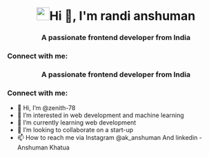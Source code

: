 <h1 align="center"><img src="https://camo.githubusercontent.com/e8e7b06ecf583bc040eb60e44eb5b8e0ecc5421320a92929ce21522dbc34c891/68747470733a2f2f6d656469612e67697068792e636f6d2f6d656469612f6876524a434c467a6361737252346961377a2f67697068792e676966" width="30px">Hi 👋, I'm randi anshuman</h1>
<h3 align="center">A passionate frontend developer from India</h3>

<h3 align="left">Connect with me:</h3>
<h3 align="center">A passionate frontend developer from India</h3>

<h3 align="left">Connect with me:</h3>
<p align="left">
</p>

- 👋 Hi, I’m @zenith-78
- 👀 I’m interested in web development and machine learning 
- 🌱 I’m currently learning web development 
- 💞️ I’m looking to collaborate on a start-up 
- 📫 How to reach me via Instagram @ak_anshuman
And linkedin - Anshuman Khatua 

<!---
zenith-78/zenith-78 is a ✨ special ✨ repository because its `README.md` (this file) appears on your GitHub profile.
You can click the Preview link to take a look at your changes.
--->
